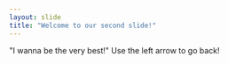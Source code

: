 ```yaml
---
layout: slide
title: "Welcome to our second slide!"
---
```

"I wanna be the very best!"
Use the left arrow to go back!
